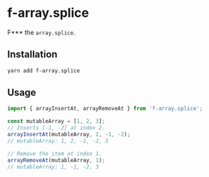 # f-array.splice

F\*\*\* the `array.splice`.

## Installation

```sh
yarn add f-array.splice
```

## Usage

```ts
import { arrayInsertAt, arrayRemoveAt } from 'f-array.splice';

const mutableArray = [1, 2, 3];
// Inserts [-1, -2] at index 2.
arrayInsertAt(mutableArray, 2, -1, -2);
// mutableArray: 1, 2, -1, -2, 3

// Remove the item at index 1.
arrayRemoveAt(mutableArray, 1);
// mutableArray: 1, -1, -2, 3
```
